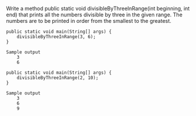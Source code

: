 Write a method public static void divisibleByThreeInRange(int beginning, int end) that prints all the numbers divisible by three in the given range. The numbers are to be printed in order from the smallest to the greatest.

    public static void main(String[] args) {
        divisibleByThreeInRange(3, 6);
    }

    Sample output
        3
        6

    public static void main(String[] args) {
        divisibleByThreeInRange(2, 10);
    }

    Sample output
        3
        6
        9